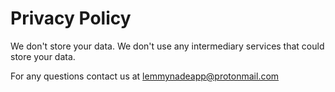 # Privacy Policy

We don't store your data. We don't use any intermediary services that could store your data.

For any questions contact us at lemmynadeapp@protonmail.com
